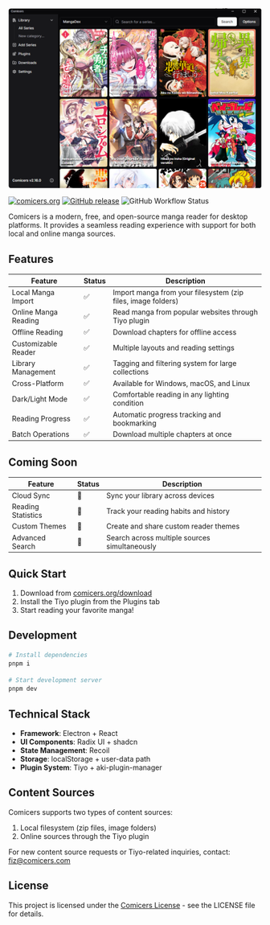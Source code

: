 [![comicers screenshot](assets/comicers_screenshot.webp)](https://comicers.org)

[![comicers.org](https://img.shields.io/badge/website-comicers.org-7048E8?style=flat-square)](https://comicers.org)
[![GitHub release](https://img.shields.io/github/v/release/TheFizFactor/Comicers-App?style=flat-square)](https://github.com/TheFizFactor/Comicers-App/releases)
![GitHub Workflow Status](https://img.shields.io/github/actions/workflow/status/TheFizFactor/Comicers-App/publish.yml?branch=main&style=flat-square)

Comicers is a modern, free, and open-source manga reader for desktop platforms. It provides a seamless reading experience with support for both local and online manga sources.

## Features

| Feature | Status | Description |
|---------|---------|-------------|
| Local Manga Import | ✅ | Import manga from your filesystem (zip files, image folders) |
| Online Manga Reading | ✅ | Read manga from popular websites through Tiyo plugin |
| Offline Reading | ✅ | Download chapters for offline access |
| Customizable Reader | ✅ | Multiple layouts and reading settings |
| Library Management | ✅ | Tagging and filtering system for large collections |
| Cross-Platform | ✅ | Available for Windows, macOS, and Linux |
| Dark/Light Mode | ✅ | Comfortable reading in any lighting condition |
| Reading Progress | ✅ | Automatic progress tracking and bookmarking |
| Batch Operations | ✅ | Download multiple chapters at once |

## Coming Soon

| Feature | Status | Description |
|---------|---------|-------------|
| Cloud Sync | 🔄 | Sync your library across devices |
| Reading Statistics | 🔄 | Track your reading habits and history |
| Custom Themes | 🔄 | Create and share custom reader themes |
| Advanced Search | 🔄 | Search across multiple sources simultaneously |

## Quick Start

1. Download from [comicers.org/download](https://comicers.org/download)
2. Install the Tiyo plugin from the Plugins tab
3. Start reading your favorite manga!

## Development

```bash
# Install dependencies
pnpm i

# Start development server
pnpm dev
```

## Technical Stack

- **Framework**: Electron + React
- **UI Components**: Radix UI + shadcn
- **State Management**: Recoil
- **Storage**: localStorage + user-data path
- **Plugin System**: Tiyo + aki-plugin-manager

## Content Sources

Comicers supports two types of content sources:
1. Local filesystem (zip files, image folders)
2. Online sources through the Tiyo plugin

For new content source requests or Tiyo-related inquiries, contact: fiz@comicers.com

## License

This project is licensed under the [Comicers License](LICENSE.txt) - see the LICENSE file for details.
